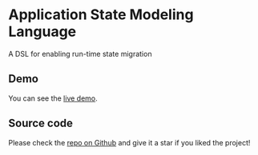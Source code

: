 # Application State Modeling Language
A DSL for enabling run-time state migration


## Demo
You can see the [live demo](./editor).


## Source code
Please check the [repo on Github](https://github.com/saman/asml) and give it a star if you liked the project!

